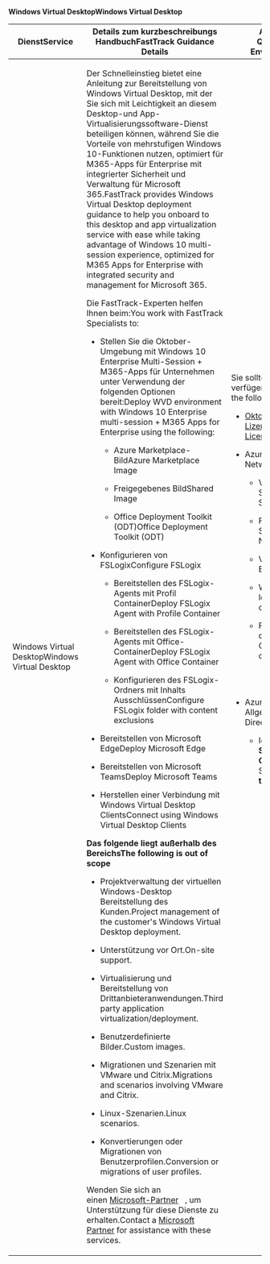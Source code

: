 <span data-ttu-id="38178-101">**Windows Virtual Desktop**</span><span class="sxs-lookup"><span data-stu-id="38178-101">**Windows Virtual Desktop**</span></span>

<table>
<thead>
<tr class="header">
<th><span data-ttu-id="38178-102"><strong>Dienst</strong></span><span class="sxs-lookup"><span data-stu-id="38178-102"><strong>Service</strong></span></span></th>
<th><span data-ttu-id="38178-103"><strong>Details zum kurzbeschreibungs Handbuch</strong></span><span class="sxs-lookup"><span data-stu-id="38178-103"><strong>FastTrack Guidance Details</strong></span></span></th>
<th><span data-ttu-id="38178-104"><strong>Anforderungen an die Quellumgebung</strong></span><span class="sxs-lookup"><span data-stu-id="38178-104"><strong>Source Environment Expectations</strong></span></span></th>
</tr>
</thead>
<tbody>
<tr class="odd">
<td><span data-ttu-id="38178-105">Windows Virtual Desktop</span><span class="sxs-lookup"><span data-stu-id="38178-105">Windows Virtual Desktop</span></span></td>
<td><p><span data-ttu-id="38178-106">Der Schnelleinstieg bietet eine Anleitung zur Bereitstellung von Windows Virtual Desktop, mit der Sie sich mit Leichtigkeit an diesem Desktop-und App-Virtualisierungssoftware-Dienst beteiligen können, während Sie die Vorteile von mehrstufigen Windows 10-Funktionen nutzen, optimiert für M365-Apps für Enterprise mit integrierter Sicherheit und Verwaltung für Microsoft 365.</span><span class="sxs-lookup"><span data-stu-id="38178-106">FastTrack provides Windows Virtual Desktop deployment guidance to help you onboard to this desktop and app virtualization service with ease while taking advantage of Windows 10 multi-session experience, optimized for M365 Apps for Enterprise with integrated security and management for Microsoft 365.</span></span></p>
<p><span data-ttu-id="38178-107">Die FastTrack-Experten helfen Ihnen beim:</span><span class="sxs-lookup"><span data-stu-id="38178-107">You work with FastTrack Specialists to:</span></span></p>
<ul>
<li><p><span data-ttu-id="38178-108">Stellen Sie die Oktober-Umgebung mit Windows 10 Enterprise Multi-Session + M365-Apps für Unternehmen unter Verwendung der folgenden Optionen bereit:</span><span class="sxs-lookup"><span data-stu-id="38178-108">Deploy WVD environment with Windows 10 Enterprise multi-session + M365 Apps for Enterprise using the following:</span></span></p>
<ul>
<li><p><span data-ttu-id="38178-109">Azure Marketplace-Bild</span><span class="sxs-lookup"><span data-stu-id="38178-109">Azure Marketplace Image</span></span></p></li>
<li><p><span data-ttu-id="38178-110">Freigegebenes Bild</span><span class="sxs-lookup"><span data-stu-id="38178-110">Shared Image</span></span></p></li>
<li><p><span data-ttu-id="38178-111">Office Deployment Toolkit (ODT)</span><span class="sxs-lookup"><span data-stu-id="38178-111">Office Deployment Toolkit (ODT)</span></span></p></li>
</ul></li>
<li><p><span data-ttu-id="38178-112">Konfigurieren von FSLogix</span><span class="sxs-lookup"><span data-stu-id="38178-112">Configure FSLogix</span></span></p>
<ul>
<li><p><span data-ttu-id="38178-113">Bereitstellen des FSLogix-Agents mit Profil Container</span><span class="sxs-lookup"><span data-stu-id="38178-113">Deploy FSLogix Agent with Profile Container</span></span></p></li>
<li><p><span data-ttu-id="38178-114">Bereitstellen des FSLogix-Agents mit Office-Container</span><span class="sxs-lookup"><span data-stu-id="38178-114">Deploy FSLogix Agent with Office Container</span></span></p></li>
<li><p><span data-ttu-id="38178-115">Konfigurieren des FSLogix-Ordners mit Inhalts Ausschlüssen</span><span class="sxs-lookup"><span data-stu-id="38178-115">Configure FSLogix folder with content exclusions</span></span></p></li>
</ul></li>
<li><p><span data-ttu-id="38178-116">Bereitstellen von Microsoft Edge</span><span class="sxs-lookup"><span data-stu-id="38178-116">Deploy Microsoft Edge</span></span></p></li>
<li><p><span data-ttu-id="38178-117">Bereitstellen von Microsoft Teams</span><span class="sxs-lookup"><span data-stu-id="38178-117">Deploy Microsoft Teams</span></span></p></li>
<li><p><span data-ttu-id="38178-118">Herstellen einer Verbindung mit Windows Virtual Desktop Clients</span><span class="sxs-lookup"><span data-stu-id="38178-118">Connect using Windows Virtual Desktop Clients</span></span></p></li>
</ul>
<p><span data-ttu-id="38178-119"><strong>Das folgende liegt außerhalb des Bereichs</strong></span><span class="sxs-lookup"><span data-stu-id="38178-119"><strong>The following is out of scope</strong></span></span></p>
<ul>
<li><p><span data-ttu-id="38178-120">Projektverwaltung der virtuellen Windows-Desktop Bereitstellung des Kunden.</span><span class="sxs-lookup"><span data-stu-id="38178-120">Project management of the customer's Windows Virtual Desktop deployment.</span></span></p></li>
<li><p><span data-ttu-id="38178-121">Unterstützung vor Ort.</span><span class="sxs-lookup"><span data-stu-id="38178-121">On-site support.</span></span></p></li>
<li><p><span data-ttu-id="38178-122">Virtualisierung und Bereitstellung von Drittanbieteranwendungen.</span><span class="sxs-lookup"><span data-stu-id="38178-122">Third party application virtualization/deployment.</span></span></p></li>
<li><p><span data-ttu-id="38178-123">Benutzerdefinierte Bilder.</span><span class="sxs-lookup"><span data-stu-id="38178-123">Custom images.</span></span></p></li>
<li><p><span data-ttu-id="38178-124">Migrationen und Szenarien mit VMware und Citrix.</span><span class="sxs-lookup"><span data-stu-id="38178-124">Migrations and scenarios involving VMware and Citrix.</span></span></p></li>
<li><p><span data-ttu-id="38178-125">Linux-Szenarien.</span><span class="sxs-lookup"><span data-stu-id="38178-125">Linux scenarios.</span></span></p></li>
<li><p><span data-ttu-id="38178-126">Konvertierungen oder Migrationen von Benutzerprofilen.</span><span class="sxs-lookup"><span data-stu-id="38178-126">Conversion or migrations of user profiles.</span></span></p></li>
</ul>
<p><span data-ttu-id="38178-127">Wenden Sie sich an einen <a href="https://go.microsoft.com/fwlink/?linkid=2080150">Microsoft-Partner</a>   , um Unterstützung für diese Dienste zu erhalten.</span><span class="sxs-lookup"><span data-stu-id="38178-127">Contact a <a href="https://go.microsoft.com/fwlink/?linkid=2080150">Microsoft Partner</a> for assistance with these services.</span></span></p></td>
<td><p><span data-ttu-id="38178-128">Sie sollten bereits über Folgendes verfügen:</span><span class="sxs-lookup"><span data-stu-id="38178-128">You should already have the following:</span></span></p>
<ul>
<li><p><span data-ttu-id="38178-129"><a href="https://docs.microsoft.com/en-us/azure/virtual-desktop/overview#requirements">Oktober-Lizenzierungsanforderungen</a></span><span class="sxs-lookup"><span data-stu-id="38178-129"><a href="https://docs.microsoft.com/en-us/azure/virtual-desktop/overview#requirements">WVD Licensing Requirements</a></span></span></p></li>
<li><p><span data-ttu-id="38178-130">Azure-Netzwerke:</span><span class="sxs-lookup"><span data-stu-id="38178-130">Azure Networking:</span></span></p>
<ul>
<li><p><span data-ttu-id="38178-131">VNET-Erstellungs- &amp; Subnetting</span><span class="sxs-lookup"><span data-stu-id="38178-131">VNET creation &amp; Subnetting</span></span></p></li>
<li><p><span data-ttu-id="38178-132">Firewall/Netzwerk Sicherheitsgruppen</span><span class="sxs-lookup"><span data-stu-id="38178-132">Firewall / Network Security Groups</span></span></p></li>
<li><p><span data-ttu-id="38178-133">VPN/Express Route</span><span class="sxs-lookup"><span data-stu-id="38178-133">VPN / ExpressRoute</span></span></p></li>
<li><p><span data-ttu-id="38178-134">Weiterleiten an Azure von lokal</span><span class="sxs-lookup"><span data-stu-id="38178-134">Routing to Azure from on-premises</span></span></p></li>
<li><p><span data-ttu-id="38178-135">Firewallregeln zum Zulassen der Konnektivität mit Oktober</span><span class="sxs-lookup"><span data-stu-id="38178-135">Firewall rules to allow connectivity to WVD</span></span></p>
<ul>
<li><p><span data-ttu-id="38178-136"><a href="https://docs.microsoft.com/en-us/azure/virtual-desktop/overview#supported-remote-desktop-clients">Dokumentations Referenz</a></span><span class="sxs-lookup"><span data-stu-id="38178-136"><a href="https://docs.microsoft.com/en-us/azure/virtual-desktop/overview#supported-remote-desktop-clients">Docs Reference</a></span></span></p></li>
</ul></li>
</ul></li>
<li><p><span data-ttu-id="38178-137">Azure Active Directory Allgemeines Setup</span><span class="sxs-lookup"><span data-stu-id="38178-137">Azure Active Directory General Setup</span></span></p>
<ul>
<li><p><span data-ttu-id="38178-138">Identitätsstrategie <strong>(Wählen Sie nur 1 der folgenden 3 Optionen aus)</strong></span><span class="sxs-lookup"><span data-stu-id="38178-138">Identity Strategy <strong>(Select ONLY 1 of the following 3 options)</strong></span></span></p>
<ul>
<li><p><span data-ttu-id="38178-139">Active Directory mit Azure AD Connect in Azure</span><span class="sxs-lookup"><span data-stu-id="38178-139">Active Directory with Azure AD Connect in Azure</span></span></p></li>
<li><p><span data-ttu-id="38178-140">Active Directory mit Azure AD über VPN/er vor Ort verbinden</span><span class="sxs-lookup"><span data-stu-id="38178-140">Active Directory with Azure AD Connect On Premise over VPN / ER</span></span></p></li>
<li><p><span data-ttu-id="38178-141">Active Directory Domain Services</span><span class="sxs-lookup"><span data-stu-id="38178-141">Active Directory Domain Services</span></span></p></li>
</ul></li>
</ul></li>
</ul></td>
</tr>
</tbody>
</table>
